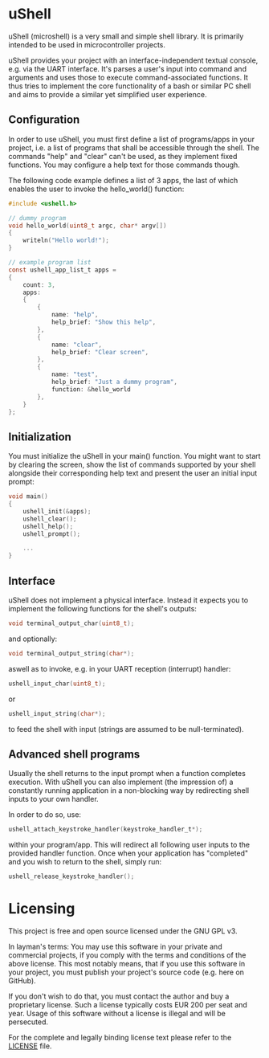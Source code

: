 # uShell

uShell (microshell) is a very small and simple shell library.
It is primarily intended to be used in microcontroller projects.

uShell provides your project with an interface-independent textual console,
e.g. via the UART interface.
It's parses a user's input into command and arguments
and uses those to execute command-associated functions.
It thus tries to implement the core functionality of a bash or similar PC shell
and aims to provide a similar yet simplified user experience.

## Configuration

In order to use uShell,
you must first define a list of programs/apps in your project,
i.e. a list of programs that shall be accessible through the shell.
The commands
"help"
and
"clear"
can't be used, as they implement fixed functions.
You may configure a help text for those commands though.

The following code example defines a list of 3 apps,
the last of which enables the user to invoke the hello_world() function:
```C
#include <ushell.h>

// dummy program
void hello_world(uint8_t argc, char* argv[])
{
    writeln("Hello world!");
}

// example program list
const ushell_app_list_t apps =
{
    count: 3,
    apps:
    {
        {
            name: "help",
            help_brief: "Show this help",
        },
        {
            name: "clear",
            help_brief: "Clear screen",
        },
        {
            name: "test",
            help_brief: "Just a dummy program",
            function: &hello_world
        },
    }
};
```

## Initialization

You must initialize the uShell in your main() function.
You might want to start by clearing the screen,
show the list of commands supported by your shell
alongside their corresponding help text
and
present the user an initial input prompt:
```C
void main()
{
    ushell_init(&apps);
    ushell_clear();
    ushell_help();
    ushell_prompt();

    ...
}
```

## Interface

uShell does not implement a physical interface.
Instead it expects you to implement the following functions for the shell's outputs:
```C
void terminal_output_char(uint8_t);
```
and optionally:
```C
void terminal_output_string(char*);
```
aswell as to invoke, e.g. in your UART reception (interrupt) handler:
```C
ushell_input_char(uint8_t);
```
or
```C
ushell_input_string(char*);
```
to feed the shell with input (strings are assumed to be null-terminated).

## Advanced shell programs

Usually the shell returns to the input prompt
when a function completes execution.
With uShell you can also implement
(the impression of)
a constantly running application
in a non-blocking way
by redirecting shell inputs to your own handler.

In order to do so, use:
```C
ushell_attach_keystroke_handler(keystroke_handler_t*);
```
within your program/app.
This will redirect all following user inputs to the provided handler function.
Once when your application has "completed" and you wish to return to the shell, simply run:
```C
ushell_release_keystroke_handler();
```

# Licensing

This project is free and open source licensed under the GNU GPL v3.

In layman's terms:
You may use this software in your private and commercial projects,
if you comply with the terms and conditions of the above license.
This most notably means,
that if you use this software in your project,
you must publish your project's source code
(e.g. here on GitHub).

If you don't wish to do that,
you must contact the author and buy a proprietary license.
Such a license typically costs EUR 200 per seat and year.
Usage of this software without a license is illegal and will be persecuted.

For the complete and legally binding license text please refer to the <a href="https://github.com/matthiasbock/ushell/blob/master/LICENSE">LICENSE</a> file.
